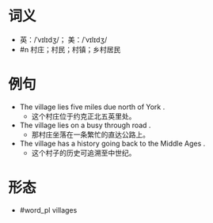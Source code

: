 # 词义
- 英：/ˈvɪlɪdʒ/； 美：/ˈvɪlɪdʒ/
- #n 村庄；村民；村镇；乡村居民
# 例句
- The village lies five miles due north of York .
	- 这个村庄位于约克正北五英里处。
- The village lies on a busy through road .
	- 那村庄坐落在一条繁忙的直达公路上。
- The village has a history going back to the Middle Ages .
	- 这个村子的历史可追溯至中世纪。
# 形态
- #word_pl villages
